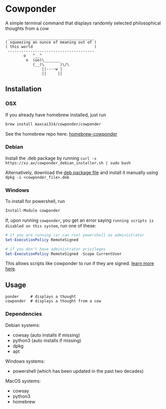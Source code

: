 # Cowponder

A simple terminal command that displays randomly selected philosophical thoughts from a cow

```
 ______________________________________
( squeezing an ounce of meaning out of )
( this world                           )
 --------------------------------------
        o   ^__^
         o  (oo)\_______
            (__)\       )\/\
                ||----w |
                ||     ||
```

## Installation

### OSX

If you already have homebrew installed, just run
```bash
brew install maxcai314/cowponder/cowponder
```
See the homebrew repo here: [homebrew-cowponder](https://github.com/maxcai314/homebrew-cowponder)

### Debian

Install the .deb package by running
`curl -s https://xz.ax/cowponder_debian_installer.sh | sudo bash`

Alternatively, download the [deb package file](https://xz.ax/cowponder_0.0.1-1_all.deb) and install it manually using `dpkg -i <cowponder_file>.deb`

### Windows

To install for powershell, run
```powershell
Install-Module cowponder
```
If, upon running `cowponder`, you get an error saying `running scripts is disabled on this system`, run one of these:
```powershell
# if you are running (or can run) powershell as administrator
Set-ExecutionPolicy RemoteSigned

# if you don't have administrator privileges
Set-ExecutionPolicy RemoteSigned -Scope CurrentUser
```
This allows scripts like cowponder to run if they are signed. [learn more here](https://go.microsoft.com/fwlink/?LinkID=135170).

## Usage

```
ponder     # displays a thought
cowponder  # displays a thought from a cow
```

### Dependencies

Debian systems:
* cowsay (auto installs if missing)
* python3 (auto installs if missing)
* dpkg
* apt

Windows systems:
* powershell (which has been updated in the past two decades)

MacOS systems:
* cowsay
* python3
* homebrew
